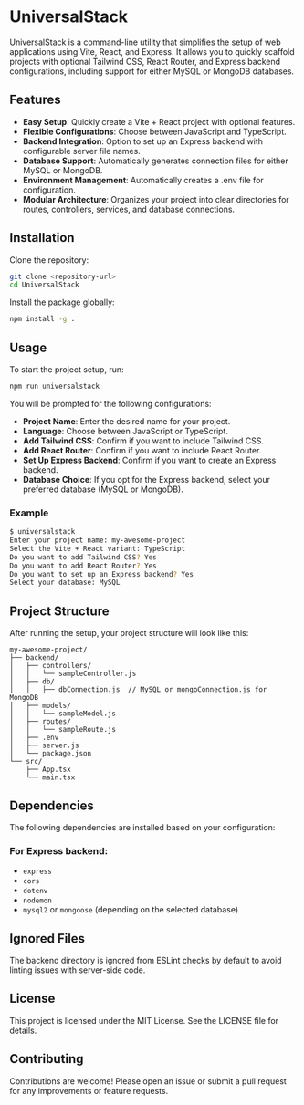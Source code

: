 # UniversalStack

UniversalStack is a command-line utility that simplifies the setup of web applications using Vite, React, and Express. It allows you to quickly scaffold projects with optional Tailwind CSS, React Router, and Express backend configurations, including support for either MySQL or MongoDB databases.

## Features

- **Easy Setup**: Quickly create a Vite + React project with optional features.
- **Flexible Configurations**: Choose between JavaScript and TypeScript.
- **Backend Integration**: Option to set up an Express backend with configurable server file names.
- **Database Support**: Automatically generates connection files for either MySQL or MongoDB.
- **Environment Management**: Automatically creates a .env file for configuration.
- **Modular Architecture**: Organizes your project into clear directories for routes, controllers, services, and database connections.

## Installation

Clone the repository:

```bash
git clone <repository-url>
cd UniversalStack
```

Install the package globally:

```bash
npm install -g .
```

## Usage

To start the project setup, run:

```bash
npm run universalstack
```

You will be prompted for the following configurations:

- **Project Name**: Enter the desired name for your project.
- **Language**: Choose between JavaScript or TypeScript.
- **Add Tailwind CSS**: Confirm if you want to include Tailwind CSS.
- **Add React Router**: Confirm if you want to include React Router.
- **Set Up Express Backend**: Confirm if you want to create an Express backend.
- **Database Choice**: If you opt for the Express backend, select your preferred database (MySQL or MongoDB).

### Example

```bash
$ universalstack
Enter your project name: my-awesome-project
Select the Vite + React variant: TypeScript
Do you want to add Tailwind CSS? Yes
Do you want to add React Router? Yes
Do you want to set up an Express backend? Yes
Select your database: MySQL
```

## Project Structure

After running the setup, your project structure will look like this:

```plaintext
my-awesome-project/
├── backend/
│   ├── controllers/
│   │   └── sampleController.js
│   ├── db/
│   │   ├── dbConnection.js  // MySQL or mongoConnection.js for MongoDB
│   ├── models/
│   │   └── sampleModel.js
│   ├── routes/
│   │   └── sampleRoute.js
│   ├── .env
│   ├── server.js
│   └── package.json
└── src/
    ├── App.tsx
    └── main.tsx
```

## Dependencies

The following dependencies are installed based on your configuration:

### For Express backend:

- `express`
- `cors`
- `dotenv`
- `nodemon`
- `mysql2` or `mongoose` (depending on the selected database)

## Ignored Files

The backend directory is ignored from ESLint checks by default to avoid linting issues with server-side code.

## License

This project is licensed under the MIT License. See the LICENSE file for details.

## Contributing

Contributions are welcome! Please open an issue or submit a pull request for any improvements or feature requests.
